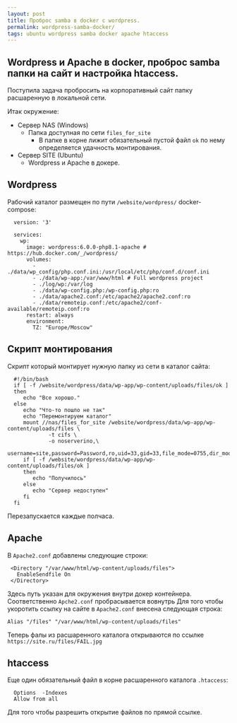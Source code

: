 ```yaml
---
layout: post
title: Проброс samba в docker с wordpress.
permalink: wordpress-samba-docker/
tags: ubuntu wordpress samba docker apache htaccess
---
```

Wordpress и Apache в docker, проброс samba папки на сайт и настройка htaccess.
---
Поступила задача пробросить на корпоративный сайт папку расшаренную в локальной сети.

Итак окружение:
 * Сервер NAS (Windows) 
    * Папка доступная по сети `files_for_site`
      * В папке в корне лижит обязательный пустой файл `ok` по нему определяется удачность монтирования. 
 * Сервер SITE (Ubuntu)
    * Wordpress и Apache в докере.



## Wordpress 
Рабочий каталог размещен по пути `/website/wordpress/`
docker-compose:
```
  version: '3'

  services:
    wp:
      image: wordpress:6.0.0-php8.1-apache # https://hub.docker.com/_/wordpress/
      volumes:
        - ./data/wp_config/php.conf.ini:/usr/local/etc/php/conf.d/conf.ini
        - ./data/wp-app:/var/www/html # Full wordpress project
        - ./log/wp:/var/log
        - ./data/wp-config.php:/wp-config.php:ro
        - ./data/apache2.conf:/etc/apache2/apache2.conf:ro
        - ./data/remoteip.conf:/etc/apache2/conf-available/remoteip.conf:ro
      restart: always
      environment:
        TZ: "Europe/Moscow"
```

## Скрипт монтирования
Скрипт который монтирует нужную папку из сети в каталог сайта:
```
  #!/bin/bash
  if [ -f /website/wordpress/data/wp-app/wp-content/uploads/files/ok ]
  then
     echo "Все хорошо."
  else
     echo "Что-то пошло не так"
     echo "Перемонтируем каталог"
     mount //nas/files_for_site /website/wordpress/data/wp-app/wp-content/uploads/files \
             -t cifs \
             -o noserverino,\
             username=site,password=Password,ro,uid=33,gid=33,file_mode=0755,dir_mode=0755
     if [ -f /website/wordpress/data/wp-app/wp-content/uploads/files/ok ]
     then  
        echo "Получилось"
     else
        echo "Сервер недоступен"
     fi
  fi
```
Перезапускается каждые полчаса.

## Apache
В `Apache2.conf` добавлены следующие строки:
```
 <Directory "/var/www/html/wp-content/uploads/files">
   EnableSendfile On
 </Directory>
```
Здесь путь указан для окружения внутри докер контейнера.
Соответственно `Apche2.conf` пробрасывается вовнутрь
Для того чтобы укоротить ссылку на сайте в `Apache2.conf` 
внесена следующая строка:
```
Alias "/files" "/var/www/html/wp-content/uploads/files"
```
Теперь фалы из расшаренного каталога открываются по ссылке `https://site.ru/files/FAIL.jpg`

## htaccess
Еще один обязательный файл в корне расшаренного каталога `.htaccess`:
```
  Options  -Indexes
  Allow from all
```
Для того чтобы разрешить открытие файлов по прямой ссылке.